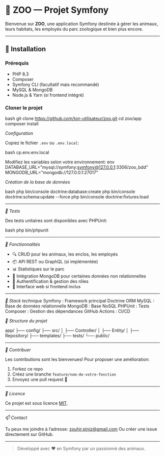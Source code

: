 # 🦁 ZOO — Projet Symfony

Bienvenue sur **ZOO**, une application Symfony destinée à gérer les animaux, leurs habitats, les employés du parc zoologique et bien plus encore.

---

## 🚀 Installation

### Prérequis

- PHP 8.3
- Composer
- Symfony CLI (facultatif mais recommandé)
- MySQL & MongoDB
- Node.js & Yarn (si frontend intégré)

### Cloner le projet

bash
git clone https://github.com/ton-utilisateur/zoo.git
cd zoo/app
composer install


*Configuration*

Copiez le fichier `.env` ou `.env.local`:

bash
cp.env.env.local


Modifiez les variables selon votre environnement:
env
DATABASE_URL="mysql://symfony:symfony@127.0.0.1:3306/zoo_bdd"
MONGODB_URL="mongodb://127.0.0.1:27017"


*Création de la base de données*

bash
php bin/console doctrine:database:create
php bin/console doctrine:schema:update --force
php bin/console doctrine:fixtures:load


---

*🧪 Tests*

Des tests unitaires sont disponibles avec PHPUnit:

bash
php bin/phpunit


---

*🧰 Fonctionnalités*

- 🔍 CRUD pour les animaux, les enclos, les employés
- 📦 API REST ou GraphQL (si implémentée)
- 📊 Statistiques sur le parc
- 🐒 Intégration MongoDB pour certaines données non relationnelles
- 🔐 Authentification & gestion des rôles
- 🎨 Interface web si frontend inclus

---

*🧱 Stack technique*
Symfony : Framework principal 
Doctrine ORM 
MySQL : Base de données relationnelle 
MongoDB : Base NoSQL 
PHPUnit : Tests 
Composer : Gestion des dépendances
GitHub Actions : CI/CD

*📂 Structure du projet*


app/
├── config/
├── src/
│   ├── Controller/
│   ├── Entity/
│   ├── Repository/
├── templates/
├── tests/
└── public/


---

*🙌 Contribuer*

Les contributions sont les bienvenues! Pour proposer une amélioration:

1. Forkez ce repo
2. Créez une branche `feature/nom-de-votre-fonction`
3. Envoyez une pull request 🎉

---

*📄 Licence*

Ce projet est sous licence [MIT](LICENSE).

---

*📫 Contact*

Tu peux me joindre à l’adresse: zouhir.piniz@gmail.com
Ou créer une issue directement sur GitHub.

---

> Développé avec ❤️ en Symfony par un passionné des animaux.
